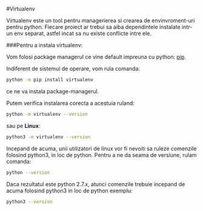 #Virtualenv

Virtualenv este un tool pentru managerierea si crearea de envinvroment-uri pentru python.
Fiecare proiect ar trebui sa aiba dependintele instalate intr-un env separat, astfel incat sa nu existe 
conflicte intre ele. 

###Pentru a instala virtualenv:

Vom folosi package managerul ce vine default impreuna cu python: [pip](https://pypi.org/project/pip/).

Indiferent de sistemul de operare, vom rula comanda:

```bash
python -m pip install virtualenv
```

ce ne va instala package-managerul.

Putem verifica instalarea corecta a acestuia ruland:

```bash
python -m virtualenv --version
```

sau pe **Linux**: 

```bash
python3 -m virtualenv --version
```

Incepand de acuma, unii utilizatori de linux vor fi nevoiti sa ruleze comenzile
folosind python3, in loc de python. Pentru a ne da seama de versiune, rulam comanda:

```bash
python --version
```

Daca rezultatul este python 2.7.x, atunci comenzile trebuie incepand de acuma folosind python3 in loc de python exemplu:

```bash
python3 --version
```